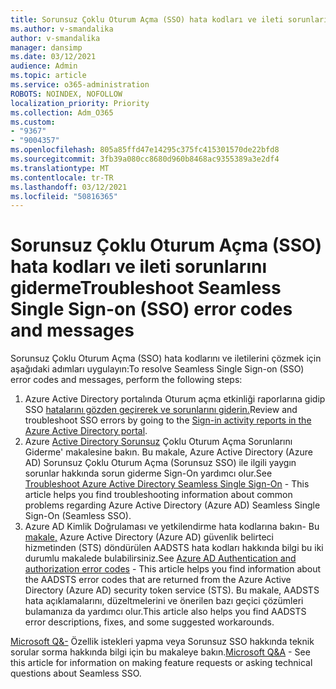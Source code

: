 ```yaml
---
title: Sorunsuz Çoklu Oturum Açma (SSO) hata kodları ve ileti sorunlarını giderme
ms.author: v-smandalika
author: v-smandalika
manager: dansimp
ms.date: 03/12/2021
audience: Admin
ms.topic: article
ms.service: o365-administration
ROBOTS: NOINDEX, NOFOLLOW
localization_priority: Priority
ms.collection: Adm_O365
ms.custom:
- "9367"
- "9004357"
ms.openlocfilehash: 805a85ffd47e14295c375fc415301570de22bfd8
ms.sourcegitcommit: 3fb39a080cc8680d960b8468ac9355389a3e2df4
ms.translationtype: MT
ms.contentlocale: tr-TR
ms.lasthandoff: 03/12/2021
ms.locfileid: "50816365"
---
```

# <a name="troubleshoot-seamless-single-sign-on-sso-error-codes-and-messages"></a><span data-ttu-id="06e0b-102">Sorunsuz Çoklu Oturum Açma (SSO) hata kodları ve ileti sorunlarını giderme</span><span class="sxs-lookup"><span data-stu-id="06e0b-102">Troubleshoot Seamless Single Sign-on (SSO) error codes and messages</span></span>

<span data-ttu-id="06e0b-103">Sorunsuz Çoklu Oturum Açma (SSO) hata kodlarını ve iletilerini çözmek için aşağıdaki adımları uygulayın:</span><span class="sxs-lookup"><span data-stu-id="06e0b-103">To resolve Seamless Single Sign-on (SSO) error codes and messages, perform the following steps:</span></span>

1. <span data-ttu-id="06e0b-104">Azure Active Directory portalında Oturum açma etkinliği raporlarına gidip SSO [hatalarını gözden geçirerek ve sorunlarını giderin.](https://docs.microsoft.com/azure/active-directory/reports-monitoring/concept-sign-ins)</span><span class="sxs-lookup"><span data-stu-id="06e0b-104">Review and troubleshoot SSO errors by going to the [Sign-in activity reports in the Azure Active Directory portal](https://docs.microsoft.com/azure/active-directory/reports-monitoring/concept-sign-ins).</span></span>
2. <span data-ttu-id="06e0b-105">Azure [Active Directory Sorunsuz](https://docs.microsoft.com/azure/active-directory/hybrid/tshoot-connect-sso#sign-in-failure-reasons-in-the-azure-active-directory-admin-center-needs-a-premium-license) Çoklu Oturum Açma Sorunlarını Giderme' makalesine bakın. Bu makale, Azure Active Directory (Azure AD) Sorunsuz Çoklu Oturum Açma (Sorunsuz SSO) ile ilgili yaygın sorunlar hakkında sorun giderme Sign-On yardımcı olur.</span><span class="sxs-lookup"><span data-stu-id="06e0b-105">See [Troubleshoot Azure Active Directory Seamless Single Sign-On](https://docs.microsoft.com/azure/active-directory/hybrid/tshoot-connect-sso#sign-in-failure-reasons-in-the-azure-active-directory-admin-center-needs-a-premium-license) - This article helps you find troubleshooting information about common problems regarding Azure Active Directory (Azure AD) Seamless Single Sign-On (Seamless SSO).</span></span>
3. <span data-ttu-id="06e0b-106">Azure AD Kimlik Doğrulaması ve yetkilendirme hata kodlarına bakın- Bu [makale,](https://docs.microsoft.com/azure/active-directory/develop/reference-aadsts-error-codes#lookup-current-error-code-information) Azure Active Directory (Azure AD) güvenlik belirteci hizmetinden (STS) döndürülen AADSTS hata kodları hakkında bilgi bu iki durumlu makalede bulabilirsiniz.</span><span class="sxs-lookup"><span data-stu-id="06e0b-106">See [Azure AD Authentication and authorization error codes](https://docs.microsoft.com/azure/active-directory/develop/reference-aadsts-error-codes#lookup-current-error-code-information) - This article helps you find information about the AADSTS error codes that are returned from the Azure Active Directory (Azure AD) security token service (STS).</span></span> <span data-ttu-id="06e0b-107">Bu makale, AADSTS hata açıklamalarını, düzeltmelerini ve önerilen bazı geçici çözümleri bulamanıza da yardımcı olur.</span><span class="sxs-lookup"><span data-stu-id="06e0b-107">This article also helps you find AADSTS error descriptions, fixes, and some suggested workarounds.</span></span>

<span data-ttu-id="06e0b-108">[Microsoft Q&-](https://docs.microsoft.com/answers/topics/azure-ad-single-sign-on.html) Özellik istekleri yapma veya Sorunsuz SSO hakkında teknik sorular sorma hakkında bilgi için bu makaleye bakın.</span><span class="sxs-lookup"><span data-stu-id="06e0b-108">[Microsoft Q&A](https://docs.microsoft.com/answers/topics/azure-ad-single-sign-on.html) - See this article for information on making feature requests or asking technical questions about Seamless SSO.</span></span>


